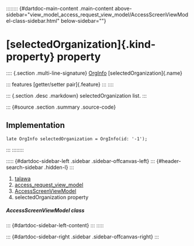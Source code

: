:::::::: {#dartdoc-main-content .main-content above-sidebar="view_model_access_request_view_model/AccessScreenViewModel-class-sidebar.html" below-sidebar=""}
<div>

# [selectedOrganization]{.kind-property} property

</div>

:::: {.section .multi-line-signature}
[OrgInfo](../../models_organization_org_info/OrgInfo-class.html)
[selectedOrganization]{.name}

::: features
[getter/setter pair]{.feature}
:::
::::

::: {.section .desc .markdown}
selectedOrganization list.
:::

::: {#source .section .summary .source-code}
## Implementation

``` language-dart
late OrgInfo selectedOrganization = OrgInfo(id: '-1');
```
:::
::::::::

::::: {#dartdoc-sidebar-left .sidebar .sidebar-offcanvas-left}
::: {#header-search-sidebar .hidden-l}
:::

1.  [talawa](../../index.html)
2.  [access_request_view_model](../../view_model_access_request_view_model/)
3.  [AccessScreenViewModel](../../view_model_access_request_view_model/AccessScreenViewModel-class.html)
4.  selectedOrganization property

##### AccessScreenViewModel class

::: {#dartdoc-sidebar-left-content}
:::
:::::

::: {#dartdoc-sidebar-right .sidebar .sidebar-offcanvas-right}
:::
